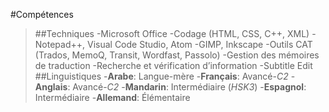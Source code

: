 #Compétences
> ##Techniques
-Microsoft Office
-Codage (HTML, CSS, C++, XML)
-Notepad++, Visual Code Studio, Atom
-GIMP, Inkscape
-Outils CAT (Trados, MemoQ, Transit, Wordfast, Passolo)
-Gestion des mémoires de traduction
-Recherche et vérification d’information
-Subtitle Edit
> ##Linguistiques
-**Arabe**: Langue-mère
-**Français**: Avancé-*C2*
-**Anglais**: Avancé-*C2*
-**Mandarin**: Intermédiaire (*HSK3*)
-**Espagnol**: Intermédiaire
-**Allemand**: Élémentaire
